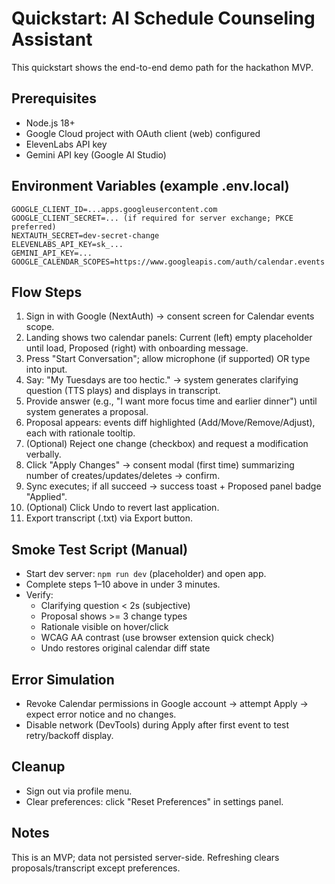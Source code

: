 # Quickstart: AI Schedule Counseling Assistant

This quickstart shows the end-to-end demo path for the hackathon MVP.

## Prerequisites
- Node.js 18+
- Google Cloud project with OAuth client (web) configured
- ElevenLabs API key
- Gemini API key (Google AI Studio)

## Environment Variables (example .env.local)
```
GOOGLE_CLIENT_ID=...apps.googleusercontent.com
GOOGLE_CLIENT_SECRET=... (if required for server exchange; PKCE preferred)
NEXTAUTH_SECRET=dev-secret-change
ELEVENLABS_API_KEY=sk_...
GEMINI_API_KEY=...
GOOGLE_CALENDAR_SCOPES=https://www.googleapis.com/auth/calendar.events
```

## Flow Steps
1. Sign in with Google (NextAuth) → consent screen for Calendar events scope.
2. Landing shows two calendar panels: Current (left) empty placeholder until load, Proposed (right) with onboarding message.
3. Press "Start Conversation"; allow microphone (if supported) OR type into input.
4. Say: "My Tuesdays are too hectic." → system generates clarifying question (TTS plays) and displays in transcript.
5. Provide answer (e.g., "I want more focus time and earlier dinner") until system generates a proposal.
6. Proposal appears: events diff highlighted (Add/Move/Remove/Adjust), each with rationale tooltip.
7. (Optional) Reject one change (checkbox) and request a modification verbally.
8. Click "Apply Changes" → consent modal (first time) summarizing number of creates/updates/deletes → confirm.
9. Sync executes; if all succeed → success toast + Proposed panel badge "Applied".
10. (Optional) Click Undo to revert last application.
11. Export transcript (.txt) via Export button.

## Smoke Test Script (Manual)
- Start dev server: `npm run dev` (placeholder) and open app.
- Complete steps 1–10 above in under 3 minutes.
- Verify:
  - Clarifying question < 2s (subjective)
  - Proposal shows >= 3 change types
  - Rationale visible on hover/click
  - WCAG AA contrast (use browser extension quick check)
  - Undo restores original calendar diff state

## Error Simulation
- Revoke Calendar permissions in Google account → attempt Apply → expect error notice and no changes.
- Disable network (DevTools) during Apply after first event to test retry/backoff display.

## Cleanup
- Sign out via profile menu.
- Clear preferences: click "Reset Preferences" in settings panel.

## Notes
This is an MVP; data not persisted server-side. Refreshing clears proposals/transcript except preferences.
